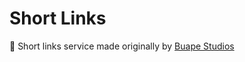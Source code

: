 # Short Links
 🔗 Short links service made originally by [Buape Studios](https://github.com/buape/short-links)
